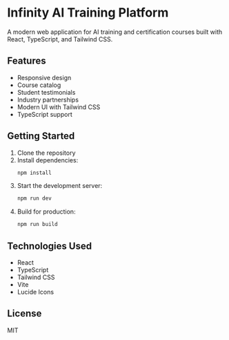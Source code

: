 # Infinity AI Training Platform

A modern web application for AI training and certification courses built with React, TypeScript, and Tailwind CSS.

## Features

- Responsive design
- Course catalog
- Student testimonials
- Industry partnerships
- Modern UI with Tailwind CSS
- TypeScript support

## Getting Started

1. Clone the repository
2. Install dependencies:
   ```bash
   npm install
   ```
3. Start the development server:
   ```bash
   npm run dev
   ```
4. Build for production:
   ```bash
   npm run build
   ```

## Technologies Used

- React
- TypeScript
- Tailwind CSS
- Vite
- Lucide Icons

## License

MIT